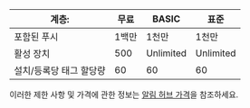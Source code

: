 
| 계층: | 무료 | BASIC | 표준 |
| --- | --- | --- | --- |
| 포함된 푸시 |1백만 |1천만 |1천만 |
| 활성 장치 |500 |Unlimited |Unlimited |
| 설치/등록당 태그 할당량 |60 |60 |60 |

이러한 제한 사항 및 가격에 관한 정보는 [알림 허브 가격](https://azure.microsoft.com/pricing/details/notification-hubs/)을 참조하세요.

<!---HONumber=AcomDC_0713_2016-->